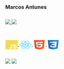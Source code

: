 ### Marcos Antunes 
##

<div>
  <a href="https://github.com/marcospantunes">
  <img height="180em" loading="lazy" height="180em" src="https://github-readme-stats.vercel.app/api?username=marcospantunes&show_icons=true&theme=dracula&include_all_commits=true&count_private=true"/>
  <img height="180em" loading="lazy" height="180em" src="https://github-readme-stats.vercel.app/api/top-langs/?username=marcospantunes&layout=compact&langs_count=7&theme=dracula"/>
</div>
    
##

<div style="display: inline_block"><br>
  <img align="center" alt="Marcos-Js" height="30" width="40" src="https://raw.githubusercontent.com/devicons/devicon/master/icons/javascript/javascript-plain.svg">
  <img align="center" alt="Marcos-React" height="30" width="40" src="https://raw.githubusercontent.com/devicons/devicon/master/icons/react/react-original.svg">
  <img align="center" alt="Marcos-HTML" height="30" width="40" src="https://raw.githubusercontent.com/devicons/devicon/master/icons/html5/html5-original.svg">
  <img align="center" alt="Marcos-CSS" height="30" width="40" src="https://raw.githubusercontent.com/devicons/devicon/master/icons/css3/css3-original.svg">
</div>

##

<div>
  <a href = "mailto:marcospantunes203@gmail.com"><img src="https://img.shields.io/badge/-Gmail-%23333?style=for-the-badge&logo=gmail&logoColor=white" target="_blank"></a>
  <a href="https://www.linkedin.com/in/marcos-paulo-silva-antunes" target="_blank"><img src="https://img.shields.io/badge/-LinkedIn-%230077B5?style=for-the-badge&logo=linkedin&logoColor=white" target="_blank"></a> 
  
</div>
